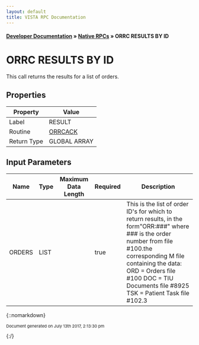 ```yaml
---
layout: default
title: VISTA RPC Documentation
---
```


#### [Developer Documentation](../index) &#187; [Native RPCs](TableOfContents) &#187; ORRC RESULTS BY ID<br/>
# ORRC RESULTS BY ID

This call returns the results for a list of orders.

## Properties

Property | Value
--- | ---
Label | RESULT
Routine | [ORRCACK](http://code.osehra.org/dox/Routine_ORRCACK_source.html)
Return Type | GLOBAL ARRAY


## Input Parameters

Name | Type | Maximum Data Length | Required | Description
--- | --- | --- | --- | ---
ORDERS | LIST |  | true | This is the list of order ID&#x27;s for which to return results, in the form&quot;ORR:###&quot; where ### is the order number from file #100.the corresponding M file containing the data:    ORD &#x3D; Orders file #100    DOC &#x3D; TIU Documents file #8925    TSK &#x3D; Patient Task file #102.3



{::nomarkdown} <br/><p style="font-size: 11px">Document generated on July 13th 2017, 2:13:30 pm</p>{:/}